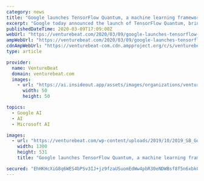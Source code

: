```yaml
---
category: news
title: "Google launches TensorFlow Quantum, a machine learning framework for training quantum models"
excerpt: "Google today announced the launch of TensorFlow Quantum, bringing together machine learning and quantum computing initiatives at the company. The framework can construct quantum datasets, prototype hybrid quantum and classic machine learning models, support quantum circuit simulators, and train discriminative and generative quantum models."
publishedDateTime: 2020-03-09T17:09:00Z
webUrl: "https://venturebeat.com/2020/03/09/google-launches-tensorflow-quantum-a-machine-learning-framework-for-training-quantum-models/"
ampWebUrl: "https://venturebeat.com/2020/03/09/google-launches-tensorflow-quantum-a-machine-learning-framework-for-training-quantum-models/amp/"
cdnAmpWebUrl: "https://venturebeat-com.cdn.ampproject.org/c/s/venturebeat.com/2020/03/09/google-launches-tensorflow-quantum-a-machine-learning-framework-for-training-quantum-models/amp/"
type: article

provider:
  name: VentureBeat
  domain: venturebeat.com
  images:
    - url: "https://ai.insideout.app/assets/images/organizations/venturebeat.com-50x50.jpg"
      width: 50
      height: 50

topics:
  - Google AI
  - AI
  - Microsoft AI

images:
  - url: "https://venturebeat.com/wp-content/uploads/2019/10/2019_SB_Google_0264_quantum_2880_x_1177_px.max-1300x1300.jpg?fit=1300%2C531&strip=all"
    width: 1300
    height: 531
    title: "Google launches TensorFlow Quantum, a machine learning framework for training quantum models"

secured: "EhHKHcXiG8q6WES4bPSv3IJ+jz9fzaUSuomEdWw4pbR30eNDWBsf8f5n6xbk0PMJku5E/stf+wVBO2l9mANn8eVtW6BK2kUkMyWF+xZuwa+rI5GJ7/HSs5ln/u4Uzjj2XWpxVagliFPrbPsO4oMjj+euHj3ndrL1lCNAgHm92faDB9cfBsSYlxAsqjozSejt+oIC9mFi3M7LHNd991OZ4Xx7ChpZZWxRsND07uuPIjug7ymUxl7WvhqXujfMaILLxxA8i1lA9V6IgAgwxWSCxc26YXQLkUoQRqgqr4yTMvOd4aNyMvYqvXIr6D0G3yR3;pdSw28VWKPyCTNcV/45VjQ=="
---
```


